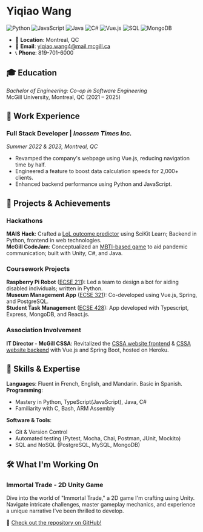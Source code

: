 # Yiqiao Wang

![Python](https://img.shields.io/badge/-Python-3776AB?logo=python&logoColor=white)
![JavaScript](https://img.shields.io/badge/-JavaScript-F7DF1E?logo=javascript&logoColor=black)
![Java](https://img.shields.io/badge/-Java-007396?logo=java)
![C#](https://img.shields.io/badge/-C%23-239120?logo=c-sharp)
![Vue.js](https://img.shields.io/badge/-Vue.js-4FC08D?logo=vue.js&logoColor=white)
![SQL](https://img.shields.io/badge/-SQL-4479A1?logo=postgresql)
![MongoDB](https://img.shields.io/badge/-MongoDB-47A248?logo=mongodb&logoColor=white)

- 📍 **Location**: Montreal, QC  
- 📧 **Email**: [yiqiao.wang4@mail.mcgill.ca](mailto:yiqiao.wang4@mail.mcgill.ca)  
- 📞 **Phone**: 819-701-6000  

## 🎓 Education
_Bachelor of Engineering: Co-op in Software Engineering_  
McGill University, Montreal, QC (2021 – 2025)

## 💼 Work Experience

### Full Stack Developer | _Inossem Times Inc._  
_Summer 2022 & 2023, Montreal, QC_
- Revamped the company's webpage using Vue.js, reducing navigation time by half.
- Engineered a feature to boost data calculation speeds for 2,000+ clients.
- Enhanced backend performance using Python and JavaScript.

## 🚀 Projects & Achievements

### Hackathons

**MAIS Hack**: Crafted a [LoL outcome predictor](https://github.com/mikez08/Machine-Learning) using SciKit Learn; Backend in Python, frontend in web technologies.  
**McGill CodeJam**: Conceptualized an [MBTI-based game](https://github.com/Bug-Zappr/mbti-matchr-client) to aid pandemic communication; built with Unity, C#, and Java.

### Coursework Projects

**Raspberry Pi Robot** ([ECSE 211](https://github.com/QCrow/DPMF2022Team24)): Led a team to design a bot for aiding disabled individuals; written in Python.  
**Museum Management App** ([ECSE 321](https://github.com/McGill-ECSE321-Fall2022/project-group-08)): Co-developed using Vue.js, Spring, and PostgreSQL.  
**Student Task Management** ([ECSE 428](https://github.com/MihailOfficial/myScheduler)): App developed with Typescript, Express, MongoDB, and React.js.

### Association Involvement

**IT Director - McGill CSSA**: Revitalized the [CSSA website frontend](https://github.com/mcgillcssa/cssa-frontend) & [CSSA website backend]([#mock-link-to-cssa-repo](https://github.com/mcgillcssa/cssa-backend)) with Vue.js and Spring Boot, hosted on Heroku.

## 🔧 Skills & Expertise

**Languages**: Fluent in French, English, and Mandarin. Basic in Spanish.  
**Programming**:
- Mastery in Python, TypeScript(JavaScript), Java, C#
- Familiarity with C, Bash, ARM Assembly

**Software & Tools**:
- Git & Version Control
- Automated testing (Pytest, Mocha, Chai, Postman, JUnit, Mockito)
- SQL and NoSQL (PostgreSQL, MySQL, MongoDB)

## 🛠 What I'm Working On

### Immortal Trade - 2D Unity Game

Dive into the world of "Immortal Trade," a 2D game I'm crafting using Unity. Navigate intricate challenges, master gameplay mechanics, and experience a unique narrative I've been thrilled to develop.

🔗 [Check out the repository on GitHub!](https://github.com/QCrow/Immortal-Trade)

